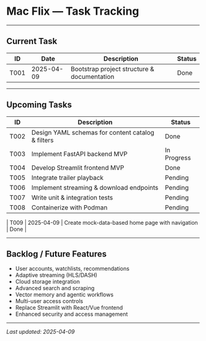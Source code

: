 # Mac Flix — Task Tracking

---

## Current Task

| ID   | Date       | Description                                   | Status     |
|-------|------------|-----------------------------------------------|------------|
| T001  | 2025-04-09 | Bootstrap project structure & documentation   | Done        |

---

## Upcoming Tasks

| ID    | Description                                         | Status     |
|--------|-----------------------------------------------------|------------|
| T002   | Design YAML schemas for content catalog & filters   | Done        |
| T003   | Implement FastAPI backend MVP                       | In Progress |
| T004   | Develop Streamlit frontend MVP                      | Done       |
| T005   | Integrate trailer playback                          | Pending    |
| T006   | Implement streaming & download endpoints            | Pending    |
| T007   | Write unit & integration tests                      | Pending    |
| T008   | Containerize with Podman                            | Pending    |

| T009   | 2025-04-09 | Create mock-data-based home page with navigation | Done       |

---

## Backlog / Future Features

- User accounts, watchlists, recommendations
- Adaptive streaming (HLS/DASH)
- Cloud storage integration
- Advanced search and scraping
- Vector memory and agentic workflows
- Multi-user access controls
- Replace Streamlit with React/Vue frontend
- Enhanced security and access management

---

_Last updated: 2025-04-09_
